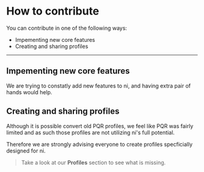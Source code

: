# How to contribute

You can contribute in one of the following ways:

- Impementing new core features
- Creating and sharing profiles

---

## Impementing new core features

We are trying to constatly add new features to ni, and having extra pair of hands would help.

## Creating and sharing profiles

Although it is possible convert old PQR profiles, we feel like PQR was fairly limited and as such those profiles are not utilizing ni's full potential.

Therefore we are strongly advising everyone to create profiles specficially designed for ni.

> Take a look at our **Profiles** section to see what is missing.
